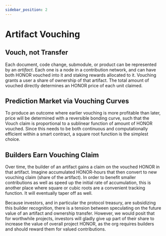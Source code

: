 ```yaml
---
sidebar_position: 2
---
```




# Artifact Vouching

## Vouch, not Transfer

Each document, code change, submodule, or product can be represented by an 
*artifact*. Each one is a node in a contribution network, and can have both 
HONOR vouched into it and staking rewards allocated to it. 
Vouching grants a user a share of ownership of that artifact. 
The total amount of vouched directly determines an HONOR price of each unit claimed.



## Prediction Market via Vouching Curves 

To produce an outcome where earlier vouching is more profitable than later, 
price will be determined with a reversible bonding curve, such that the Vouch 
claim is proportional to a sublinear function of amount of HONOR vouched. Since
this needs to be both continuous and computationally efficient within a smart 
contract, a square root function is the simplest choice.

<!-- ```latex
$$
I = \int_0^{2\pi} \sin(x)\,dx
$$
```
 -->


## Builders Earn Vouching Claim 

Over time, the builder of an artifact gains a claim on the vouched HONOR in that
artifact. Imagine accumulated HONOR-hours that then convert to new vouching claim (share of the artifact). In order to benefit smaller contributions as well as 
speed up the initial rate of accumulation, this is another place where square or cubic roots are a convenient tracking function. It will eventually taper off as well.


Because investors, and in particular the protocol treasury, are subsidizing this builder recognition, there is a tension between speculating on the future value of an artifact and ownership transfer. However, we would posit that for worthwhile 
projects, investors will gladly give up part of their share to increase the value 
of overall project HONOR, as the org requires builders and should reward them 
for valued contributions. 

